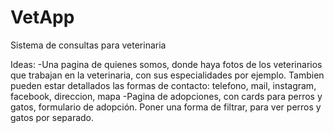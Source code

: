 # VetApp
Sistema de consultas para veterinaria

Ideas:
-Una pagina de quienes somos, donde haya fotos de los veterinarios que trabajan en la veterinaria, con sus especialidades por ejemplo. Tambien pueden estar detallados las formas de contacto: telefono, mail, instagram, facebook, direccion, mapa
-Pagina de adopciones, con cards para perros y gatos, formulario de adopción. Poner una forma de filtrar, para ver perros y gatos por separado.
